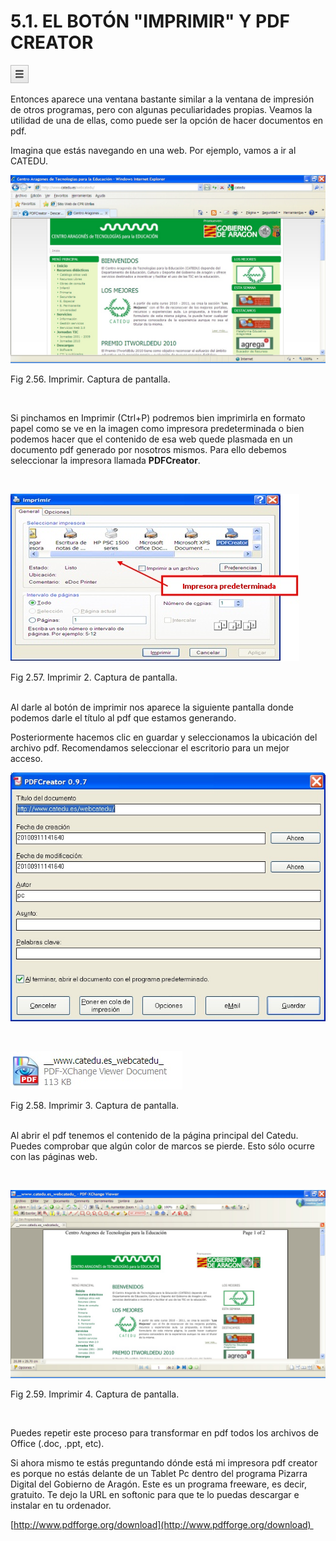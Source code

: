 
# 5.1. EL BOTÓN "IMPRIMIR" Y PDF CREATOR


![](img/chrome1.jpg)

Entonces aparece una ventana bastante similar a la ventana de impresión de otros programas, pero con algunas peculiaridades propias. Veamos la utilidad de una de ellas, como puede ser la opción de hacer documentos en pdf.

Imagina que estás navegando en una web. Por ejemplo, vamos a ir al CATEDU.


![](img/CATEDU.jpg)

Fig 2.56. Imprimir. Captura de pantalla.

 

Si pinchamos en Imprimir (Ctrl+P) podremos bien imprimirla en formato papel como se ve en la imagen como impresora predeterminada o bien podemos hacer que el contenido de esa web quede plasmada en un documento pdf generado por nosotros mismos. Para ello debemos seleccionar la impresora llamada **PDFCreator**.

 


![](img/imprimir1.jpg)

Fig 2.57. Imprimir 2. Captura de pantalla.

<br/>Al darle al botón de imprimir nos aparece la siguiente pantalla donde podemos darle el título al pdf que estamos generando.

Posteriormente hacemos clic en guardar y seleccionamos la ubicación del archivo pdf. Recomendamos seleccionar el escritorio para un mejor acceso. 


![](img/imprimir2.jpg)

 


![](img/imprimir4.jpg)

Fig 2.58. Imprimir 3. Captura de pantalla.

<br/>Al abrir el pdf tenemos el contenido de la página principal del Catedu. Puedes comprobar que algún color de marcos se pierde. Esto sólo ocurre con las páginas web.

 


![](img/imprimir5.jpg)

Fig 2.59. Imprimir 4. Captura de pantalla.

 

Puedes repetir este proceso para transformar en pdf todos los archivos de Office (.doc, .ppt, etc).

Si ahora mismo te estás preguntando dónde está mi impresora pdf creator es porque no estás delante de un Tablet Pc dentro del programa Pizarra Digital del Gobierno de Aragón. Este es un programa freeware, es decir, gratuito. Te dejo la URL en softonic para que te lo puedas descargar e instalar en tu ordenador.

[http://www.pdfforge.org/download](http://www.pdfforge.org/download) 

